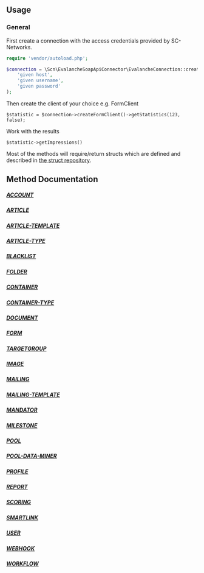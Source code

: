 ## Usage

### General

First create a connection with the access credentials provided by SC-Networks.

```php
require 'vendor/autoload.php';

$connection = \Scn\EvalancheSoapApiConnector\EvalancheConnection::create(
    'given host',
    'given username',
    'given password'
);
```

Then create the client of your choice e.g. FormClient

`$statistic = $connection->createFormClient()->getStatistics(123, false);`

Work with the results

`$statistic->getImpressions()`

Most of the methods will require/return structs which are defined and
described in [the struct repository](https://github.com/SC-Networks/evalanche-soap-api-struct).

## Method Documentation

##### [ACCOUNT](account.md)
##### [ARTICLE](article.md)
##### [ARTICLE-TEMPLATE](articletemplate.md)
##### [ARTICLE-TYPE](articletype.md)
##### [BLACKLIST](blacklist.md)
##### [FOLDER](folder.md)
##### [CONTAINER](container.md)
##### [CONTAINER-TYPE](containertype.md)
##### [DOCUMENT](document.md)
##### [FORM](form.md)
##### [TARGETGROUP](targetgroup.md)
##### [IMAGE](image.md)
##### [MAILING](mailing.md)
##### [MAILING-TEMPLATE](mailingtemplate.md)
##### [MANDATOR](mandator.md)
##### [MILESTONE](milestone.md)
##### [POOL](pool.md)
##### [POOL-DATA-MINER](pooldataminer.md)
##### [PROFILE](profile.md)
##### [REPORT](report.md)
##### [SCORING](scoring.md)
##### [SMARTLINK](smartlink.md)
##### [USER](user.md)
##### [WEBHOOK](webhook.md)
##### [WORKFLOW](workflow.md)